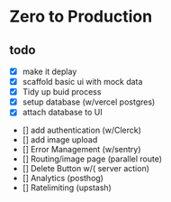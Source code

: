 # Zero to Production

## todo

- [x] make it deplay
- [x] scaffold basic ui with mock data
- [x] Tidy up buid process
- [x] setup database (w/vercel postgres)
- [x] attach database to UI
- [] add authentication (w/Clerck)
- [] add image upload
- [] Error Management (w/sentry)
- [] Routing/image page (parallel route)
- [] Delete Button w/( server action)
- [] Analytics (posthog)
- [] Ratelimiting (upstash)
